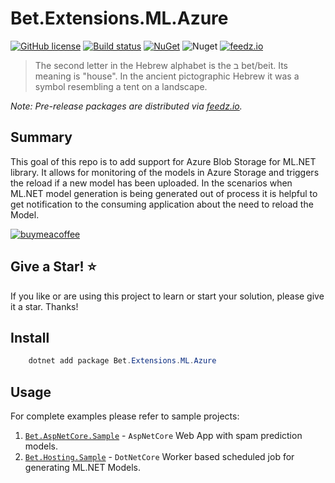# Bet.Extensions.ML.Azure

[![GitHub license](https://img.shields.io/badge/license-MIT-blue.svg?style=flat-square)](https://raw.githubusercontent.com/kdcllc/Bet.Extensions/master/LICENSE)
[![Build status](https://ci.appveyor.com/api/projects/status/juk1eq7dy9l68mln?svg=true)](https://ci.appveyor.com/project/kdcllc/bet-extensions)
[![NuGet](https://img.shields.io/nuget/v/Bet.Extensions.ML.Azure.svg)](https://www.nuget.org/packages?q=Bet.Extensions.ML.Azure)
![Nuget](https://img.shields.io/nuget/dt/Bet.Extensions.ML.Azure)
[![feedz.io](https://img.shields.io/badge/endpoint.svg?url=https://f.feedz.io/kdcllc/bet-extensions/shield/Bet.Extensions.ML.Azure/latest)](https://f.feedz.io/kdcllc/bet-extensions/packages/Bet.Extensions.ML.Azure/latest/download)

> The second letter in the Hebrew alphabet is the ב bet/beit. Its meaning is "house". In the ancient pictographic Hebrew it was a symbol resembling a tent on a landscape.

_Note: Pre-release packages are distributed via [feedz.io](https://f.feedz.io/kdcllc/bet-extensions/nuget/index.json)._

## Summary

This goal of this repo is to add support for Azure Blob Storage for ML.NET library.
It allows for monitoring of the models in Azure Storage and triggers the reload if a new model has been uploaded.
In the scenarios when ML.NET model generation is being generated out of process it is helpful to get notification to the consuming application about the need to reload the Model.

[![buymeacoffee](https://www.buymeacoffee.com/assets/img/custom_images/orange_img.png)](https://www.buymeacoffee.com/vyve0og)

## Give a Star! :star:

If you like or are using this project to learn or start your solution, please give it a star. Thanks!

## Install

```csharp
    dotnet add package Bet.Extensions.ML.Azure
```

## Usage

For complete examples please refer to sample projects:

1. [`Bet.AspNetCore.Sample`](https://github.com/kdcllc/Bet.AspNetCore/tree/master/src/Bet.AspNetCore.Sample) - `AspNetCore` Web App with spam prediction models.
2. [`Bet.Hosting.Sample`](../Bet.Hosting.Sample/) - `DotNetCore` Worker based scheduled job for generating ML.NET Models.
